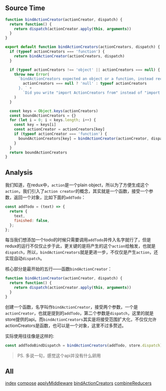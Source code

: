 ## Source Time
```javascript
function bindActionCreator(actionCreator, dispatch) {
  return function() {
    return dispatch(actionCreator.apply(this, arguments))
  }
}

export default function bindActionCreators(actionCreators, dispatch) {
  if (typeof actionCreators === 'function') {
    return bindActionCreator(actionCreators, dispatch)
  }

  if (typeof actionCreators !== 'object' || actionCreators === null) {
    throw new Error(
      `bindActionCreators expected an object or a function, instead received ${
        actionCreators === null ? 'null' : typeof actionCreators
      }. ` +
        `Did you write "import ActionCreators from" instead of "import * as ActionCreators from"?`
    )
  }

  const keys = Object.keys(actionCreators)
  const boundActionCreators = {}
  for (let i = 0; i < keys.length; i++) {
    const key = keys[i]
    const actionCreator = actionCreators[key]
    if (typeof actionCreator === 'function') {
      boundActionCreators[key] = bindActionCreator(actionCreator, dispatch)
    }
  }
  return boundActionCreators
}
```

## Analysis
我们知道，在redux中，`action`是一个plain object，所以为了方便生成这个`action`，我们引入了`action creator`的概念，其实就是一个函数，接受一个参数，返回一个对象，比如下面的`addTodo`：

```javascript
const addTodo = (text) => {
  return {
    text,
    finished: false,
  };
};
```

每当我们想添加一个todo的时候只需要调用`addTodo`并传入名字就行了，但是redux的运行不仅仅止步于此，更关键的是将产生的这个`action`给触发，也就是`dispatch`，所以，`bindActionCreators`就是更进一步，不仅仅是产生`action`，还实现自动`dispatch`。

核心部分是最开始的五行——函数`bindActionCreator`：

```javascript
function bindActionCreator(actionCreator, dispatch) {
  return function() {
    return dispatch(actionCreator.apply(this, arguments))
  }
}
```

创建一个函数，名字叫作`bindActionCreator`，接受两个参数，一个是`actionCreator`，也就是提到的`addTodo`，第二个参数是`dispatch`，这里的就是store提供的api。而`bindActionCreators`其实是将接受范围扩大化，不仅仅允许actionCreators是函数，也可以是一个对象，这里不过多赘述。

实际使用往往像是这样的:

```javascript
const addTodoBindDispatch = bindActionCreators(addTodo, store.dispatch);
```

> PS. 多说一句，感觉这个api并没有什么卵用

## All
[index](./index.md)
[compose](./compose.md)
[applyMiddleware](./applyMiddleware.md)
[bindActionCreators](./bindActionCreators.md)
[combineReducers](./combineReducers.md)